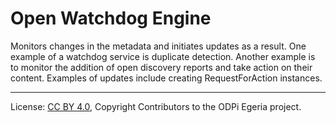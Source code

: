 <!-- SPDX-License-Identifier: CC-BY-4.0 -->
<!-- Copyright Contributors to the ODPi Egeria project. -->

# Open Watchdog Engine

Monitors changes in the metadata and initiates updates as a result.  One example of a
watchdog service is duplicate detection. Another example is to monitor the addition of
open discovery reports and take action on their content.  Examples of updates include
creating RequestForAction instances.






----
License: [CC BY 4.0](https://creativecommons.org/licenses/by/4.0/),
Copyright Contributors to the ODPi Egeria project.